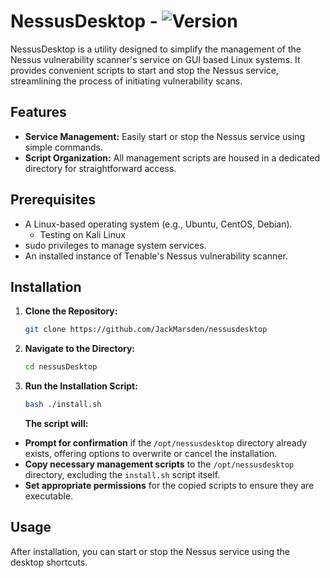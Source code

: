 # NessusDesktop - ![Version](https://img.shields.io/badge/version-1.0.0-blue)

NessusDesktop is a utility designed to simplify the management of the Nessus vulnerability scanner's service on GUI based Linux systems. It provides convenient scripts to start and stop the Nessus service, streamlining the process of initiating vulnerability scans.

## Features

- **Service Management:** Easily start or stop the Nessus service using simple commands.
- **Script Organization:** All management scripts are housed in a dedicated directory for straightforward access.

## Prerequisites

- A Linux-based operating system (e.g., Ubuntu, CentOS, Debian).
  - Testing on Kali Linux
- sudo privileges to manage system services.
- An installed instance of Tenable's Nessus vulnerability scanner.

## Installation

1. **Clone the Repository:**

   ```bash
   git clone https://github.com/JackMarsden/nessusdesktop
   ```
2. **Navigate to the Directory:**

   ```bash
   cd nessusDesktop
   ```
3. **Run the Installation Script:**

   ```bash
   bash ./install.sh
   ```
   **The script will:**

- **Prompt for confirmation** if the `/opt/nessusdesktop` directory already exists, offering options to overwrite or cancel the installation.
- **Copy necessary management scripts** to the `/opt/nessusdesktop` directory, excluding the `install.sh` script itself.
- **Set appropriate permissions** for the copied scripts to ensure they are executable.
 
## Usage

After installation, you can start or stop the Nessus service using the desktop shortcuts.
